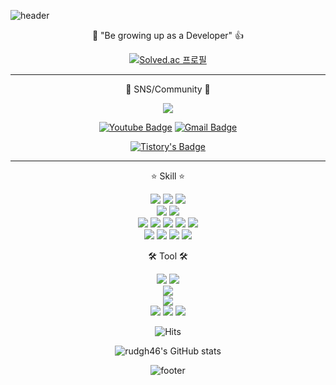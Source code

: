 ![header](https://capsule-render.vercel.app/api?type=waving&color=8B00FF&height=300&section=header&text=경호's%20Github&fontSize=90&animation=fadeIn&fontAlignY=38&desc=The%20target%20Domain%20:%20BackEnd&descAlignY=51&descAlign=62)

<p align='center'> 💪 "Be growing up as a Developer" 👍 </p>

<div align=center>

[![Solved.ac
프로필](http://mazassumnida.wtf/api/v2/generate_badge?boj=rudgh46)](https://solved.ac/rudgh46)

</div>

---

<p align='center'> 👋 SNS/Community 👋 </p>
<p align='center'>
  <a href="https://rudgh46.github.io/">
    <img src="https://img.shields.io/badge/DevBlog-222222?logo=Blogger&logoColor=white"/>
  </a>
</p>
</p>

<div align=center>

[![Youtube Badge](https://img.shields.io/badge/Youtube-ff0000?style=flat-square&logo=youtube&link=https://www.youtube.com/channel/UC3rbQ_9VfPQngSEKdL8ki0g)](https://www.youtube.com/channel/UC3rbQ_9VfPQngSEKdL8ki0g)
[![Gmail Badge](https://img.shields.io/badge/Gmail-d14836?style=flat-square&logo=Gmail&logoColor=white&link=mailto:snugyun01@gmail.com)](mailto:rudgh46@gmail.com)
<br>

[![Tistory's Badge](https://github-readme-tistory-card.vercel.app/api/badge?name=rudgh46%20Tistory%20%20&theme=defalut)](https://rudgh46.tistory.com/)

<div>

---

<p align='center'> ⭐ Skill ⭐ </p>
<p align='center'>
  <img src="https://img.shields.io/badge/JAVA-007396?style=flat-square&logo=Java&logoColor=white"/>
  <img src="https://img.shields.io/badge/Python-3776AB?style=flat-square&logo=Python&logoColor=white"/>
  <img src="https://img.shields.io/badge/Markdown-000000?logo=Markdown&logoColor=white"/>

  <br>
  <img src="https://img.shields.io/badge/HTML5-E34F26?style=flat-square&logo=HTML5&logoColor=white"/>
  <img src="https://img.shields.io/badge/CSS3-1572B6?style=flat-square&logo=CSS3&logoColor=white"/>

  <br>
  <img src="https://img.shields.io/badge/JavaScript-F7DF1E?style=flat-square&logo=JavaScript&logoColor=black"/>
  <img src="https://img.shields.io/badge/jQuery-0769AD?style=flat-square&logo=jQuery&logoColor=white"/>
  <img src="https://img.shields.io/badge/JSON-000000?style=flat-square&logo=JSON&logoColor=white"/>
  <img src="https://img.shields.io/badge/Bootstrap-7952B3?style=flat-square&logo=Bootstrap&logoColor=white"/>
  <img src="https://img.shields.io/badge/Vue.js-4FC08D?style=flat-square&logo=Vue.js&logoColor=white"/>

  <br>
  <img src="https://img.shields.io/badge/Apache Tomcat-F8DC75?style=flat-square&logo=Apache Tomcat&logoColor=white"/>
  <img src="https://img.shields.io/badge/Spring-6DB33F?style=flat-square&logo=Spring&logoColor=white"/>
  <img src="https://img.shields.io/badge/Spring Boot-6DB33F?style=flat-square&logo=Spring Boot&logoColor=white"/>
  <img src="https://img.shields.io/badge/Swagger-85EA2D?style=flat-square&logo=Swagger&logoColor=white"/>

  <br>
</p>

<p align='center'> 🛠 Tool 🛠 </p>
<p align='center'>
  <img src="https://img.shields.io/badge/Eclipse-2C2255?logo=Eclipse IDE&logoColor=white"/>
  <img src="https://img.shields.io/badge/IntelliJ-000000?logo=IntelliJ IDEA&logoColor=white"/>
  <br>
  <img src="https://img.shields.io/badge/MySQL-4479A1?logo=MySQL&logoColor=white"/>
  <br>
  <img src="https://img.shields.io/badge/Visual Studio Code-007ACC?logo=Visual Studio Code&logoColor=white"/>
  <br>
  <img src="https://img.shields.io/badge/Mattermost-0058CC?logo=Mattermost&logoColor=white"/>
  <img src="https://img.shields.io/badge/Git-F05032?logo=Git&logoColor=white"/>
  <img src="https://img.shields.io/badge/Github-181717?logo=Github&logoColor=white"/>
  <br>

</p>

![Hits](https://hits.seeyoufarm.com/api/count/incr/badge.svg?url=https%3A%2F%2Fgithub.com%2Frudgh46%2F&count_bg=%2379C83D&title_bg=%23555555&icon=apachespark.svg&icon_color=%23E7E7E7&title=Github&edge_flat=false)

![rudgh46's GitHub stats](https://github-readme-stats.vercel.app/api?username=rudgh46&&show_icons=true&theme=radical)

![footer](https://capsule-render.vercel.app/api?section=footer&type=waving&color=8B00FF)
